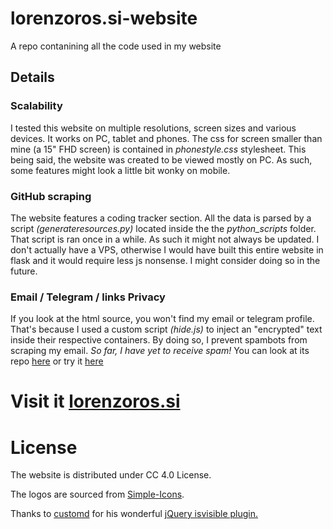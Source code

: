 # lorenzoros.si-website
A repo contanining all the code used in my website

## Details

### Scalability
I tested this website on multiple resolutions, screen sizes and various devices. It works on PC, tablet and phones. The css for screen smaller than mine (a 15" FHD screen) is contained in *phonestyle.css* stylesheet.
This being said, the website was created to be viewed mostly on PC. As such, some features might look a little bit wonky on mobile.

### GitHub scraping
The website features a coding tracker section. All the data is parsed by a script *(generateresources.py)* located inside the the *python_scripts* folder. That script is ran once in a while. As such it might not always be updated.
I don't actually have a VPS, otherwise I would have built this entire website in flask and it would require less js nonsense. I might consider doing so in the future.

### Email / Telegram / links Privacy
If you look at the html source, you won't find my email or telegram profile. That's because I used a custom script *(hide.js)* to inject an "encrypted" text inside their respective containers. By doing so, I prevent spambots from scraping my email. *So far, I have yet to receive spam!*
You can look at its repo [here](https://github.com/lorossi/email-hide) or try it [here](https://lorossi.github.io/email-hide/)

# Visit it [lorenzoros.si](https://www.lorenzoros.si)

# License
The website is distributed under CC 4.0 License.

The logos are sourced from [Simple-Icons](https://github.com/simple-icons/simple-icons).

Thanks to [customd](https://github.com/customd) for his wonderful [jQuery isvisible plugin.](https://github.com/customd/jquery-visible)
